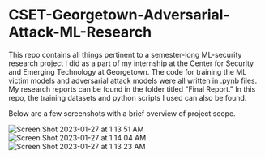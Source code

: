 # CSET-Georgetown-Adversarial-Attack-ML-Research

This repo contains all things pertinent to a semester-long ML-security research project I did as a part of my internship at the Center for Security and Emerging Technology at Georgetown. The code for training the ML victim models and adversarial attack models were all written in .pynb files. My research reports can be found in the folder titled "Final Report." In this repo, the training datasets and python scripts I used can also be found. 

Below are a few screenshots with a brief overview of project scope.


![Screen Shot 2023-01-27 at 1 13 51 AM](https://user-images.githubusercontent.com/70988841/215029470-dfe989eb-e9d3-44a2-b816-0c60ca799ff7.png)
![Screen Shot 2023-01-27 at 1 14 04 AM](https://user-images.githubusercontent.com/70988841/215029493-4c0f60e0-f17a-46ea-841b-b1b56d62c653.png)
![Screen Shot 2023-01-27 at 1 13 23 AM](https://user-images.githubusercontent.com/70988841/215029404-daf50365-31ce-468c-ba5e-f58d3fe6f4ac.png)
